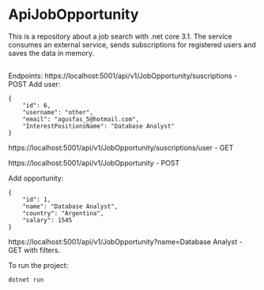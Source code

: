# ApiJobOpportunity
This is a repository about a job search with .net core 3.1.
The service consumes an external service, sends subscriptions for registered users and saves the data in memory.
##

Endpoints:
https://localhost:5001/api/v1/JobOpportunity/suscriptions - POST
Add user:
```
{
	"id": 6,
	"username": "other",
	"email": "agusfas_5@hotmail.com",
	"InterestPositionsName": "Database Analyst"
}
```
https://localhost:5001/api/v1/JobOpportunity/suscriptions/user - GET

https://localhost:5001/api/v1/JobOpportunity - POST

Add opportunity:
```
{
	"id": 1,
	"name": "Database Analyst",
	"country": "Argentina",
	"salary": 1545
}
```

https://localhost:5001/api/v1/JobOpportunity?name=Database Analyst - GET with filters.

To run the project:
```
dotnet run
```
